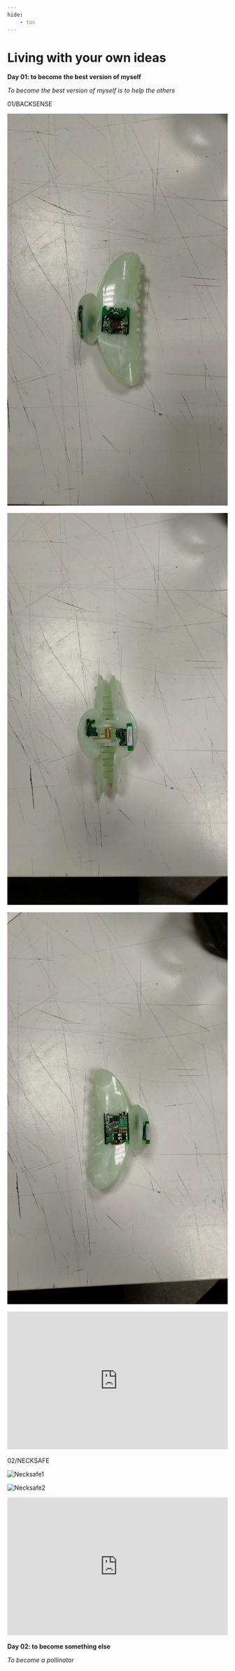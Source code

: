 ```yaml
---
hide:
    - toc
---
```


# **Living with your own ideas**

**Day 01: to become the best version of myself**

*To become the best version of myself is to help the others*

01/BACKSENSE

![Backsense 1](images/backsense1.jpg)

![Backsense 2](images/backsense2.jpg)

![Backsense 3](images/backsense3.jpg)

<iframe width="100%" height="315" src="https://www.youtube.com/embed/BvNJNM0Esbg" frameborder="0" allowfullscreen></iframe>

02/NECKSAFE

![Necksafe1](https://github.com/user-attachments/assets/0738b763-684c-4ca6-a35e-ba4e55d1d658)



![Necksafe2](https://github.com/user-attachments/assets/1d4ba9cd-114f-41ef-b550-5631a42cdead)


<iframe width="100%" height="315" src="https://www.youtube.com/embed/O_bGadv959I" frameborder="0" allowfullscreen></iframe>

**Day 02: to become something else**

*To become a pollinator*






